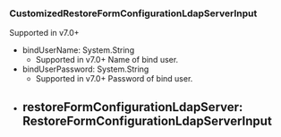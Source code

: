 ### CustomizedRestoreFormConfigurationLdapServerInput
Supported in v7.0+

- bindUserName: System.String
  - Supported in v7.0+
      Name of bind user.
- bindUserPassword: System.String
  - Supported in v7.0+
      Password of bind user.
- restoreFormConfigurationLdapServer: RestoreFormConfigurationLdapServerInput
  - 
